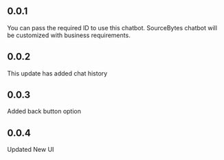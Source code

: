## 0.0.1

You can pass the required ID to use this chatbot. SourceBytes chatbot will be customized with business requirements.

## 0.0.2

This update has added chat history

## 0.0.3

Added back button option


## 0.0.4

Updated New UI
